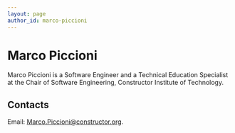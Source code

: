 ```yaml
---
layout: page
author_id: marco-piccioni
---
```

# Marco Piccioni
Marco Piccioni is a Software Engineer and a Technical Education Specialist
at the Chair of Software Engineering, Constructor Institute of Technology.

## Contacts
Email: [Marco.Piccioni@constructor.org](mailto:Marco.Piccioni@constructor.org).
